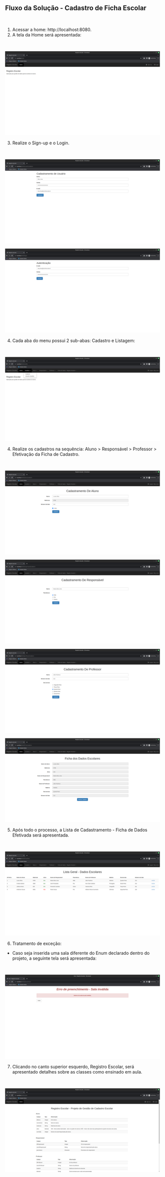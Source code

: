 ## Fluxo da Solução - Cadastro de Ficha Escolar
<br />

1. Acessar a home: http://localhost:8080.
2. A tela da Home será apresentada:
<br />

![HOME](./screenshots/home.png "Home")

3. Realize o Sign-up e o Login.
<br />

![SIGNIN](./screenshots/sign-in.png "Sign-In")

![LOGIN](./screenshots/login.png "Login")

4. Cada aba do menu possui 2 sub-abas: Cadastro e Listagem:
<br />

![SIGNIN](./screenshots/home-2.png "Sign-In")

4. Realize os cadastros na sequência:
Aluno > Responsável > Professor > Efetivação da Ficha de Cadastro.
<br />

![CADASTROALUNO](./screenshots/cadastro-aluno.png "Aluno")

![CADASTRORESP](./screenshots/cadastro-responsavel.png "Responsável")

![CADASTROPROF](./screenshots/cadastro-professor.png "Professor")

![CADASTROFICHA](./screenshots/cadastro-ficha-dados.png "Ficha")

5. Após todo o processo, a Lista de Cadastramento - Ficha de Dados Efetivada será apresentada.
<br />

![LISTAGEMFICHA](./screenshots/ficha-dados-final-efetivada.png "Ficha Efetivada")

6. Tratamento de exceção:
- Caso seja inserida uma sala diferente do Enum declarado dentro do projeto, a seguinte tela será apresentada:
<br />

![EXCEÇÃO](./screenshots/exceção.png "Exceção")

7. Clicando no canto superior esquerdo, Registro Escolar, será apresentado detalhes sobre as classes como ensinado em aula.
<br />

![SOBRE](./screenshots/sobre.png "Sobre")
